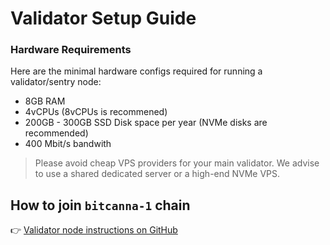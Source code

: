 # Validator Setup Guide
### Hardware Requirements
Here are the minimal hardware configs required for running a validator/sentry node:

* 8GB RAM
* 4vCPUs (8vCPUs is recommened)
* 200GB - 300GB SSD Disk space per year (NVMe disks are recommended)
* 400 Mbit/s bandwith

> Please avoid cheap VPS providers for your main validator. We advise to use a shared dedicated server or a high-end NVMe VPS.

## How to join `bitcanna-1` chain
👉 [Validator node instructions on GitHub](https://github.com/BitCannaGlobal/bcna#how-to-join-bitcanna-1-chain)
